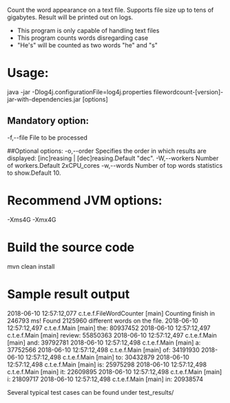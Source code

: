 Count the word appearance on a text file. Supports file size up to tens of gigabytes.
Result will be printed out on logs.

* This program is only capable of handling text files
* This program counts words disregarding case
* "He's" will be counted as two words "he" and "s"

# Usage:
java -jar -Dlog4j.configurationFile=log4j.properties filewordcount-[version]-jar-with-dependencies.jar [options]

## Mandatory option:
-f,--file <arg>      File to be processed

##Optional options:
-o,--order <arg>     Specifies the order in which results are displayed: [inc]reasing | [dec]reasing.Default "dec".
-W,--workers <arg>   Number of workers.Default 2xCPU_cores
-w,--words <arg>     Number of top words statistics to show.Default 10.

# Recommend JVM options:
-Xms4G
-Xmx4G

# Build the source code
mvn clean install

# Sample result output
2018-06-10 12:57:12,077 c.t.e.f.FileWordCounter [main] Counting finish in 246793 ms! Found 2125960 different words on the file.
2018-06-10 12:57:12,497 c.t.e.f.Main [main] the: 80937452
2018-06-10 12:57:12,497 c.t.e.f.Main [main] review: 55850363
2018-06-10 12:57:12,497 c.t.e.f.Main [main] and: 39792781
2018-06-10 12:57:12,498 c.t.e.f.Main [main] a: 37752566
2018-06-10 12:57:12,498 c.t.e.f.Main [main] of: 34191930
2018-06-10 12:57:12,498 c.t.e.f.Main [main] to: 30432879
2018-06-10 12:57:12,498 c.t.e.f.Main [main] is: 25975298
2018-06-10 12:57:12,498 c.t.e.f.Main [main] it: 22609895
2018-06-10 12:57:12,498 c.t.e.f.Main [main] i: 21809717
2018-06-10 12:57:12,498 c.t.e.f.Main [main] in: 20938574


Several typical test cases can be found under test_results/

